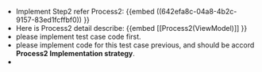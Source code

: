 - Implement Step2 refer Process2:
  {{embed ((642efa8c-04a8-4b2c-9157-83ed1fcffbf0)) }}
- Here is Process2 detail describe:
  {{embed [[Process2(ViewModel)]] }}
- please implement test case code first.
- please implement code for this test case previous, and should be accord **Process2 Implementation strategy**.
-